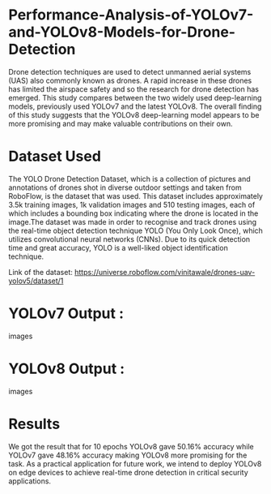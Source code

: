 # Performance-Analysis-of-YOLOv7-and-YOLOv8-Models-for-Drone-Detection
Drone detection techniques are used to detect
unmanned aerial systems (UAS) also commonly known as drones. A
rapid increase in these drones has limited the airspace safety and so
the research for drone detection has emerged. This study compares
between the two widely used deep-learning models, previously used
YOLOv7 and the latest YOLOv8. The overall finding of this study
suggests that the YOLOv8 deep-learning model appears to be more
promising and may make valuable contributions on their own.

# Dataset Used
The YOLO Drone Detection Dataset, which is a collection of
pictures and annotations of drones shot in diverse outdoor
settings and taken from RoboFlow, is the dataset that was used.
This dataset includes approximately 3.5k training images, 1k
validation images and 510 testing images, each of which
includes a bounding box indicating where the drone is located in
the image.The dataset was made in order to recognise and track
drones using the real-time object detection technique YOLO
(You Only Look Once), which utilizes convolutional neural
networks (CNNs). Due to its quick detection time and great
accuracy, YOLO is a well-liked object identification technique.

Link of the dataset: https://universe.roboflow.com/vinitawale/drones-uav-yolov5/dataset/1

# YOLOv7 Output :
images


# YOLOv8 Output :
images

# Results
 We got the result that for 10 epochs YOLOv8 gave 50.16% accuracy
while YOLOv7 gave 48.16% accuracy making YOLOv8 more
promising for the task. As a practical application for future work,
we intend to deploy YOLOv8 on edge devices to achieve real-time
drone detection in critical security applications.
